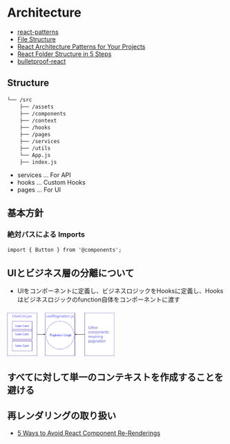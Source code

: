# Architecture
- [react-patterns](https://github.com/topics/react-patterns)
- [File Structure](https://reactjs.org/docs/faq-structure.html)
- [React Architecture Patterns for Your Projects](https://blog.openreplay.com/react-architecture-patterns-for-your-projects)
- [React Folder Structure in 5 Steps](https://www.robinwieruch.de/react-folder-structure/)
- [bulletproof-react](https://github.com/alan2207/bulletproof-react)

## Structure
```
└── /src
    ├── /assets
    ├── /components
    ├── /context
    ├── /hooks
    ├── /pages
    ├── /services
    ├── /utils
    └── App.js
    ├── index.js
```
- services ... For API
- hooks ... Custom Hooks
- pages ... For UI


## 基本方針
### 絶対パスによる Imports
```
import { Button } from '@components';
```

## UIとビジネス層の分離について
- UIをコンポーネントに定義し、ビジネスロジックをHooksに定義し、Hooksはビジネスロジックのfunction自体をコンポーネントに渡す

<img src="https://raw.githubusercontent.com/hiromaily/documents/main/images/react-ui-business.webp"  width="50%" height="50%">


## すべてに対して単一のコンテキストを作成することを避ける

## 再レンダリングの取り扱い
- [5 Ways to Avoid React Component Re-Renderings](https://blog.bitsrc.io/5-ways-to-avoid-react-component-re-renderings-90241e775b8c)

